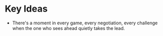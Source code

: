 # Key Ideas

- There's a moment in every game, every negotiation, every challenge when the one who sees ahead quietly takes the lead.
